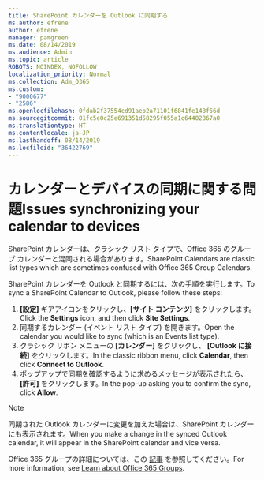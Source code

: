 ```yaml
---
title: SharePoint カレンダーを Outlook に同期する
ms.author: efrene
author: efrene
manager: pamgreen
ms.date: 08/14/2019
ms.audience: Admin
ms.topic: article
ROBOTS: NOINDEX, NOFOLLOW
localization_priority: Normal
ms.collection: Adm_O365
ms.custom:
- "9000677"
- "2586"
ms.openlocfilehash: 0fdab2f37554cd91aeb2a71101f6841fe148f66d
ms.sourcegitcommit: 01fc5e0c25e691351d58295f055a1c64402867a0
ms.translationtype: HT
ms.contentlocale: ja-JP
ms.lasthandoff: 08/14/2019
ms.locfileid: "36422769"
---
```

# <a name="issues-synchronizing-your-calendar-to-devices"></a><span data-ttu-id="8dc55-102">カレンダーとデバイスの同期に関する問題</span><span class="sxs-lookup"><span data-stu-id="8dc55-102">Issues synchronizing your calendar to devices</span></span>

<span data-ttu-id="8dc55-103">SharePoint カレンダーは、クラシック リスト タイプで、Office 365 のグループ カレンダーと混同される場合があります。</span><span class="sxs-lookup"><span data-stu-id="8dc55-103">SharePoint Calendars are classic list types which are sometimes confused with Office 365 Group Calendars.</span></span>

<span data-ttu-id="8dc55-104">SharePoint カレンダーを Outlook と同期するには、次の手順を実行します。</span><span class="sxs-lookup"><span data-stu-id="8dc55-104">To sync a SharePoint Calendar to Outlook, please follow these steps:</span></span>

1. <span data-ttu-id="8dc55-105">**[設定]** ギアアイコンをクリックし、**[サイト コンテンツ]** をクリックします。</span><span class="sxs-lookup"><span data-stu-id="8dc55-105">Click the **Settings** icon, and then click **Site Settings**.</span></span>
2. <span data-ttu-id="8dc55-106">同期するカレンダー (イベント リスト タイプ) を開きます。</span><span class="sxs-lookup"><span data-stu-id="8dc55-106">Open the calendar you would like to sync (which is an Events list type).</span></span>
3. <span data-ttu-id="8dc55-107">クラシック リボン メニューの **[カレンダー]** をクリックし、 **[Outlook に接続]** をクリックします。</span><span class="sxs-lookup"><span data-stu-id="8dc55-107">In the classic ribbon menu, click **Calendar**, then click **Connect to Outlook**.</span></span>
4. <span data-ttu-id="8dc55-108">ポップアップで同期を確認するように求めるメッセージが表示されたら、**[許可]** をクリックします。</span><span class="sxs-lookup"><span data-stu-id="8dc55-108">In the pop-up asking you to confirm the sync, click **Allow**.</span></span>

>[!Note]
> <span data-ttu-id="8dc55-109">同期された Outlook カレンダーに変更を加えた場合は、SharePoint カレンダーにも表示されます。</span><span class="sxs-lookup"><span data-stu-id="8dc55-109">When you make a change in the synced Outlook calendar, it will appear in the SharePoint calendar and vice versa.</span></span>

<span data-ttu-id="8dc55-110">Office 365 グループの詳細については、この [記事](https://support.office.com/ja-JP/article/Learn-about-Office-365-groups-b565caa1-5c40-40ef-9915-60fdb2d97fa2) を参照してください。</span><span class="sxs-lookup"><span data-stu-id="8dc55-110">For more information, see [Learn about Office 365 Groups](https://support.office.com/en-us/article/Learn-about-Office-365-groups-b565caa1-5c40-40ef-9915-60fdb2d97fa2).</span></span>
